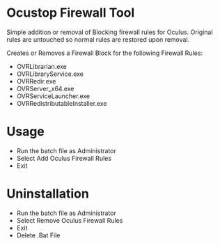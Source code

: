 # Ocustop Firewall Tool
Simple addition or removal of Blocking firewall rules for Oculus.
Original rules are untouched so normal rules are restored upon removal.

Creates or Removes a Firewall Block for the following Firewall Rules:
-  OVRLibrarian.exe
-  OVRLibraryService.exe
-  OVRRedir.exe
-  OVRServer_x64.exe
-  OVRServiceLauncher.exe
-  OVRRedistributableInstaller.exe

# Usage
- Run the batch file as Administrator
- Select Add Oculus Firewall Rules
- Exit

# Uninstallation
- Run the batch file as Administrator
- Select Remove Oculus Firewall Rules
- Exit
- Delete .Bat File
